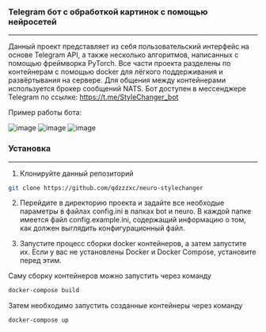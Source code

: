 ### Telegram бот с обработкой картинок с помощью нейросетей
---
Данный проект представляет из себя пользовательский интерфейс на основе Telegram API, а также несколько алгоритмов, написанных с помощью фреймворка PyTorch. 
Все части проекта разделены по контейнерам с помощью docker для лёгкого поддерживания и развёртывания на сервере. Для общения между контейнерами используется брокер сообщений NATS.
Бот доступен в мессенджере Telegram по ссылке: https://t.me/StyleChanger_bot

Пример работы бота:

![image](https://github.com/qdzzzxc/neuro-stylechanger/assets/126320160/a8fe5065-6f48-47da-9703-a47b0134bec8)
![image](https://github.com/qdzzzxc/neuro-stylechanger/assets/126320160/4e017e4e-bca0-4827-b31d-c7ae47ddd347)
![image](https://github.com/qdzzzxc/neuro-stylechanger/assets/126320160/352b48ea-1587-4f13-8fa2-756bfb0f3497)

### Установка
---

1) Клонируйте данный репозиторий
```bash
git clone https://github.com/qdzzzxc/neuro-stylechanger
```

2) Перейдите в директорию проекта и задайте все необходые параметры в файлах config.ini в папках bot и neuro.
В каждой папке имеется файл config.example.ini, содержащий информацию о том, как должен выглядить конфигурационный файл.

3) Запустите процесс сборки docker контейнеров, а затем запустите их.
  Если у вас не установлены Docker и Docker Compose, установите перед этим.
  
  Саму сборку контейнеров можно запустить через команду
  ```bash
  docker-compose build
  ```
  
  Затем необходимо запустить созданные контейнеры через команду
  ```bash
  docker-compose up
  ```
